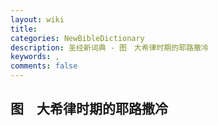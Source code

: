 ```yaml
---
layout: wiki
title: 
categories: NewBibleDictionary
description: 圣经新词典 - 图　大希律时期的耶路撒冷
keywords: , 
comments: false
---
```


## 图　大希律时期的耶路撒冷












